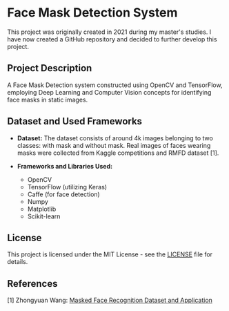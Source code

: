 # Face Mask Detection System

This project was originally created in 2021 during my master's studies. I have now created a GitHub repository and decided to further develop this project.

## Project Description

A Face Mask Detection system constructed using OpenCV and TensorFlow, employing Deep Learning and Computer Vision concepts for identifying face masks in static images.

## Dataset and Used Frameworks

- **Dataset:** The dataset consists of around 4k images belonging to two classes: with mask and without mask. Real images of faces wearing masks were collected from Kaggle competitions and RMFD dataset [1].

- **Frameworks and Libraries Used:**
  - OpenCV
  - TensorFlow (utilizing Keras)
  - Caffe (for face detection)
  - Numpy
  - Matplotlib
  - Scikit-learn
 
    
## License

This project is licensed under the MIT License - see the [LICENSE](LICENSE) file for details.

## References

[1] Zhongyuan Wang: [Masked Face Recognition Dataset and Application](https://arxiv.org/pdf/2003.09093.pdf)
